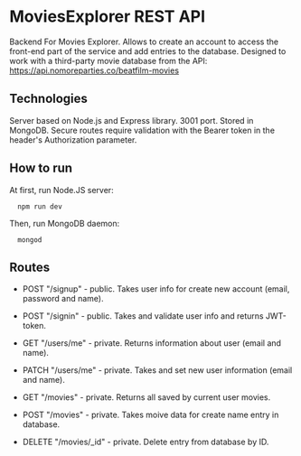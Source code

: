 
# MoviesExplorer REST API

Backend For Movies Explorer.
Allows to create an account to access the front-end part of the service and add entries to the database.
Designed to work with a third-party movie database from the API: https://api.nomoreparties.co/beatfilm-movies
## Technologies
Server based on Node.js and Express library. 3001 port. Stored in MongoDB. Secure routes require validation with the Bearer token in the header's Authorization parameter.

## How to run

  At first, run Node.JS server:
  
      npm run dev
  
  Then, run MongoDB daemon:
  
      mongod
## Routes

  - POST "/signup" - public. Takes user info for create new account (email, password and name).
  	
  - POST "/signin" - public. Takes and validate user info and returns JWT-token.
  
  - GET "/users/me" - private. Returns information about user (email and name).
  	
  - PATCH "/users/me" - private. Takes and set new user information (email and name).
  	
  - GET "/movies" - private. Returns all saved by current user movies.
	
  - POST "/movies" - private. Takes moive data for create name entry in database.

  - DELETE "/movies/_id" - private. Delete entry from database by ID.

